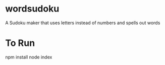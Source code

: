 # wordsudoku
A Sudoku maker that uses letters instead of numbers and spells out words

# To Run
  npm install
  node index